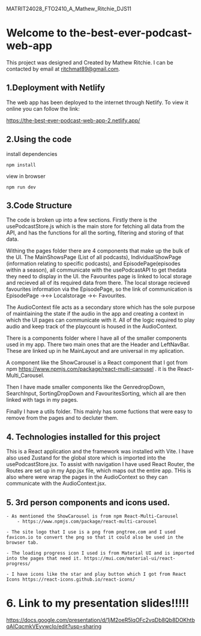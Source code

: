 MATRIT24028_FTO2410_A_Mathew_Ritchie_DJS11

# Welcome to the-best-ever-podcast-web-app

This project was designed and Created by Mathew Ritchie. I can be contacted by email at ritchmat89@gmail.com.

## 1.Deployment with Netlify

The web app has been deployed to the internet through Netlify. To view it online you can follow the link:

https://the-best-ever-podcast-web-app-2.netlify.app/

## 2.Using the code

 install dependencies 
    
    npm install
    

 view in browser
    
    npm run dev


## 3.Code Structure

The code is broken up into a few sections. Firstly there is the usePodcastStore.js which is the main store for fetching all data from the API, and has the functions for all the sorting, filtering and storing of that data.

Withing the pages folder there are 4 components that make up the bulk of the UI. The MainShowsPage (List of all podcasts), IndividualShowPage (information relating to specific podcasts), and EpisodePage(episodes within a season), all communicate with the usePodcastAPI to get thedata they need to display in the UI. the Favourites page is linked to local storage and recieved all of its required data from there. The local storage recieved favourites information via the EpisodePage, so the link of communication is EpisodePage -><-> Localstorage -><- Favourites.

The AudioContext file acts as a secondary store which has the sole purpose of maintiaining the state if the audio in the app and creating a context in which the UI pages can communicate with it. All of the logic required to play audio and keep track of the playcount is housed in the AudioContext.

There is a components folder where I have all of the smaller components used in my app. There two main ones that are the Header and LeftNavBar. These are linked up in he MainLayout and are universal in my aplication.

A component like the ShowCarousel is a React component that I got from npm https://www.npmjs.com/package/react-multi-carousel . it is the React-Multi_Carousel.

Then I have made smaller components like the GenredropDown, SearchInput, SortingDropDown and FavouritesSorting, which all are then linked with tags in my pages.

Finally I have a utils folder. This mainly has some fuctions that were easy to remove from the pages and to decluter them.

## 4. Technologies installed for this project

This is a React application and the framework was installed with Vite. I have also used Zustand for the global store which is imported into the usePodcastStore.jsx. To assist with navigation I have used React Router, the Routes are set up in my App.jsx file, which maps out the entire app. THis is also where were wrap the pages in the AudioContext so they can communicate with the AudioContext.jsx.

## 5. 3rd person components and icons used.

    - As mentioned the ShowCarousel is from npm React-Multi-Carousel
        - https://www.npmjs.com/package/react-multi-carousel

    - The site logo that I use is a png from pngtree.com and I used favicon.io to convert the png so that it could also be used in the browser tab.

    - The loading progress icon I used is from Material UI and is imported into the pages that need it. https://mui.com/material-ui/react-progress/

    - I have icons like the star and play button which I got from React Icons https://react-icons.github.io/react-icons/

# 6. Link to my presentation slides!!!!!

https://docs.google.com/presentation/d/1jM2oeR5lqOFc2vqDb8Qb8DOKhtbqAICqcmkVEyvwcIo/edit?usp=sharing
